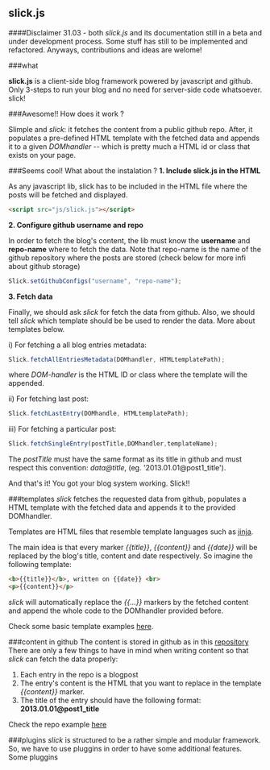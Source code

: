 ## slick.js


####Disclaimer 31.03 -  both *slick.js* and its documentation still in a beta and under development process. Some stuff has still to be implemented and refactored. Anyways, contributions and ideas are welome!

###what

**slick.js** is a client-side blog framework powered by javascript and github. Only 3-steps to run your blog and no need for server-side code whatsoever. slick!

###Awesome!! How does it work ?

Slimple and *slick*: it fetches the content from a public github repo. After, it populates a pre-defined HTML template with the fetched data and appends it to a given *DOMhandler* -- which is pretty much a HTML id or class that exists on your page.

###Seems cool! What about the instalation ?
**1. Include slick.js in the HTML**
 
As any javascript lib, slick has to be included in the HTML file where the posts will be fetched and displayed.
```html
<script src="js/slick.js"></script>
```


**2. Configure github username and repo**

In order to fetch the blog's content, the lib must know the **username** and **repo-name**  where to fetch the data. 
Note that repo-name is the name of the github repository where the posts are stored (check below for more infi about github storage)

```javascript
Slick.setGithubConfigs("username", "repo-name");
```
**3. Fetch data**

Finally, we should ask *slick* for fetch the data from github. Also, we should tell *slick* which template should be be used to render the data.
More about templates below.

i) For fetching a all blog entries metadata:
```javascript
Slick.fetchAllEntriesMetadata(DOMhandler, HTMLtemplatePath);
```
where *DOM-handler* is the HTML ID or class where the template will the appended. 

ii) For fetching last post:
```javascript
Slick.fetchLastEntry(DOMhandle, HTMLtemplatePath);
```

iii) For fetching a particular post:
```javascript
Slick.fetchSingleEntry(postTitle,DOMhandler,templateName);
```
The *postTitle* must have the same format as its title in github and must respect this convention: *data@title*, (eg. '2013.01.01@post1_title').

And that's it! You got your blog system working. Slick!!


###templates
*slick* fetches the requested data from github, populates a HTML template with the fetched data and appends it to the provided DOMhandler.  

Templates are HTML files that resemble template languages such as [jinja][1].

The main idea is that every marker *{{title}}*, *{{content}}* and *{{date}}* will be replaced by the blog's title, content and date respectively. So imagine the following template:

```html
<b>{{title}}</b>, written on {{date}} <br>
<p>{{content}}</p>
```

*slick* will automatically replace the *{{...}}* markers by the fetched content and append the whole code to the DOMhandler provided before. 

Check some basic template examples [here][2].


###content in github
The content is stored in github as in this [repository][3]
There are only a few things to have in mind when writing content so that *slick* can fetch the data properly:

1. Each entry in the repo is a blogpost
2. The entry's content is the HTML that you want to replace in the template *{{content}}* marker.
3. The title of the entry should have the following format: **2013.01.01@post1_title**

Check the repo example [here][4]


###plugins
*slick* is structured to be a rather simple and modular framework. So, we have to use pluggins in order to have some additional features.
Some pluggins


  [1]: http://jinja.pocoo.org/
  [2]: https://github.com/gpestana/slick.js/tree/master/templates
  [3]: https://github.com/gpestana/blog-posts
  [4]: https://github.com/gpestana/blog-posts
